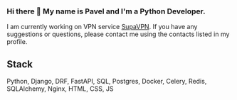 ### Hi there 👋 My name is Pavel and I'm a Python Developer.
I am currently working on VPN service [SupaVPN](https://t.me/SupaVPN_bot?start=py). If you have any suggestions or questions, please contact me using the contacts listed in my profile. 

## Stack
Python, Django, DRF, FastAPI, SQL, Postgres, Docker, Celery, Redis, SQLAlchemy, Nginx, HTML, CSS, JS
<!--
**CarloDiPalma/CarloDiPalma** is a ✨ _special_ ✨ repository because its `README.md` (this file) appears on your GitHub profile.

Here are some ideas to get you started:

- 🔭 I’m currently working on ...
- 🌱 I’m currently learning ...
- 👯 I’m looking to collaborate on ...
- 🤔 I’m looking for help with ...
- 💬 Ask me about ...
- 📫 How to reach me: ...
- 😄 Pronouns: ...
- ⚡ Fun fact: ...
-->
